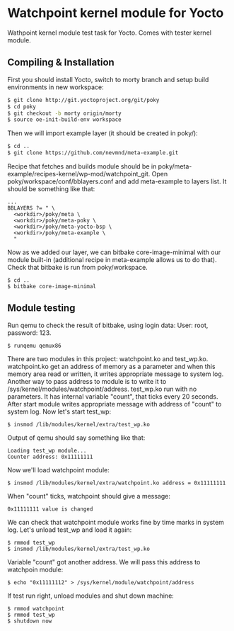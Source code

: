 Watchpoint kernel module for Yocto
========

Wathpoint kernel module test task for Yocto. 
Comes with tester kernel module.

## Compiling & Installation

First you should install Yocto, switch to morty branch and setup build environments in new workspace:

```bash
$ git clone http://git.yoctoproject.org/git/poky
$ cd poky
$ git checkout -b morty origin/morty
$ source oe-init-build-env workspace
```
Then we will import example layer (it should be created in poky/):
```bash
$ cd ..
$ git clone https://github.com/nevmnd/meta-example.git
```
Recipe that fetches and builds module should be in poky/meta-example/recipes-kernel/wp-mod/watchpoint_git.
Open poky/workspace/conf/bblayers.conf and add meta-example to layers list. It should be something like that:
```
...
BBLAYERS ?= " \
  <workdir>/poky/meta \
  <workdir>/poky/meta-poky \
  <workdir>/poky/meta-yocto-bsp \
  <workdir>/poky/meta-example \
  "
  ```
Now as we added our layer, we can bitbake core-image-minimal with our module built-in (additional recipe in meta-example allows us to do that). Check that bitbake is run from poky/workspace.
```
$ cd ..
$ bitbake core-image-minimal
```
## Module testing

Run qemu to check the result of bitbake, using login data:
User: root, password: 123.
```
$ runqemu qemux86
```
There are two modules in this project: watchpoint.ko and test_wp.ko. 
watchpoint.ko get an address of memory as a parameter and when this memory area read or written, it writes appropriate message to system log. Another way to pass address to module is to write it to /sys/kernel/modules/watchpoint/address.
test_wp.ko run with no parameters. It has internal variable "count", that ticks every 20 seconds. After start module writes appropriate message with address of "count" to system log.
Now let's start test_wp:
```
$ insmod /lib/modules/kernel/extra/test_wp.ko
```
Output of qemu should say something like that:
```
Loading test_wp module...
Counter address: 0x11111111
```
Now we'll load watchpoint module:
```
$ insmod /lib/modules/kernel/extra/watchpoint.ko address = 0x11111111
```
When "count" ticks, watchpoint should give a message:
```
0x11111111 value is changed
```
We can check that watchpoint module works fine by time marks in system log.
Let's unload test_wp and load it again:
```
$ rmmod test_wp
$ insmod /lib/modules/kernel/extra/test_wp.ko
```
Variable "count" got another address. We will pass this address to watchpoin module:
```
$ echo "0x11111112" > /sys/kernel/module/watchpoint/address
```
If test run right, unload modules and shut down machine:
```
$ rmmod watchpoint
$ rmmod test_wp
$ shutdown now
```
